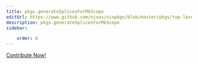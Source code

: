 ```yaml
---
title: pkgs.generateSplicesForMkScope
editUrl: https://www.github.com/nixos/nixpkgs/blob/master/pkgs/top-level/splice.nix#L151C31
description: pkgs.generateSplicesForMkScope
sidebar:

    order: 8
---
```


<a href="https://www.github.com/nixos/nixpkgs/blob/master/pkgs/top-level/splice.nix#L151C31">Contribute Now!</a>



